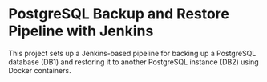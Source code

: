 # PostgreSQL Backup and Restore Pipeline with Jenkins
This project sets up a Jenkins-based pipeline for backing up a PostgreSQL database (DB1) and restoring it to another PostgreSQL instance (DB2) using Docker containers.
